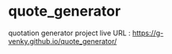 # quote_generator
quotation generator project
live URL :
https://g-venky.github.io/quote_generator/
